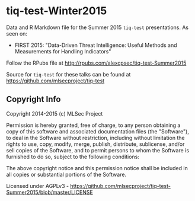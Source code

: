 tiq-test-Winter2015
===================

Data and R Markdown file for the Summer 2015 `tiq-test` presentations. As seen on:
* FIRST 2015: "Data-Driven Threat Intelligence: Useful Methods and Measurements for Handling Indicators"

Follow the RPubs file at http://rpubs.com/alexcpsec/tiq-test-Summer2015

Source for `tiq-test` for these talks can be found at https://github.com/mlsecproject/tiq-test

Copyright Info
--------------
Copyright 2014-2015 (c) MLSec Project

Permission is hereby granted, free of charge, to any person obtaining a copy
of this software and associated documentation files (the "Software"), to deal
in the Software without restriction, including without limitation the rights
to use, copy, modify, merge, publish, distribute, sublicense, and/or sell
copies of the Software, and to permit persons to whom the Software is
furnished to do so, subject to the following conditions:

The above copyright notice and this permission notice shall be included in
all copies or substantial portions of the Software.

Licensed under AGPLv3 - https://github.com/mlsecproject/tiq-test-Summer2015/blob/master/LICENSE
